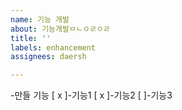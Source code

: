 ```yaml
---
name: 기능 개발
about: 기능개발ㅁㄴㅇㄹㅇㄹ
title: ''
labels: enhancement
assignees: daersh

---
```


-만들 기능
[ x ]-기능1
[ x ]-기능2
[ ]-기능3
